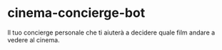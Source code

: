 # cinema-concierge-bot
Il tuo concierge personale che ti aiuterà a decidere quale film andare a vedere al cinema.
